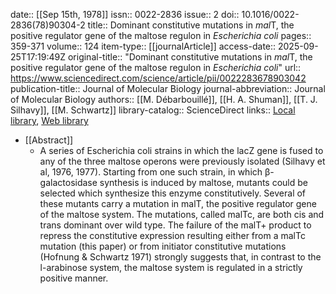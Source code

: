 date:: [[Sep 15th, 1978]]
issn:: 0022-2836
issue:: 2
doi:: 10.1016/0022-2836(78)90304-2
title:: Dominant constitutive mutations in <i>mal</i>T, the positive regulator gene of the maltose regulon in <i>Escherichia coli</i>
pages:: 359-371
volume:: 124
item-type:: [[journalArticle]]
access-date:: 2025-09-25T17:19:49Z
original-title:: "Dominant constitutive mutations in <i>mal</i>T, the positive regulator gene of the maltose regulon in <i>Escherichia coli</i>"
url:: https://www.sciencedirect.com/science/article/pii/0022283678903042
publication-title:: Journal of Molecular Biology
journal-abbreviation:: Journal of Molecular Biology
authors:: [[M. Débarbouillé]], [[H. A. Shuman]], [[T. J. Silhavy]], [[M. Schwartz]]
library-catalog:: ScienceDirect
links:: [Local library](zotero://select/library/items/HS52VKIQ), [Web library](https://www.zotero.org/users/6106196/items/HS52VKIQ)

- [[Abstract]]
	- A series of Escherichia coli strains in which the lacZ gene is fused to any of the three maltose operons were previously isolated (Silhavy et al, 1976, 1977). Starting from one such strain, in which β-galactosidase synthesis is induced by maltose, mutants could be selected which synthesize this enzyme constitutively. Several of these mutants carry a mutation in malT, the positive regulator gene of the maltose system. The mutations, called malTc, are both cis and trans dominant over wild type. The failure of the malT+ product to repress the constitutive expression resulting either from a malTc mutation (this paper) or from initiator constitutive mutations (Hofnung & Schwartz 1971) strongly suggests that, in contrast to the l-arabinose system, the maltose system is regulated in a strictly positive manner.